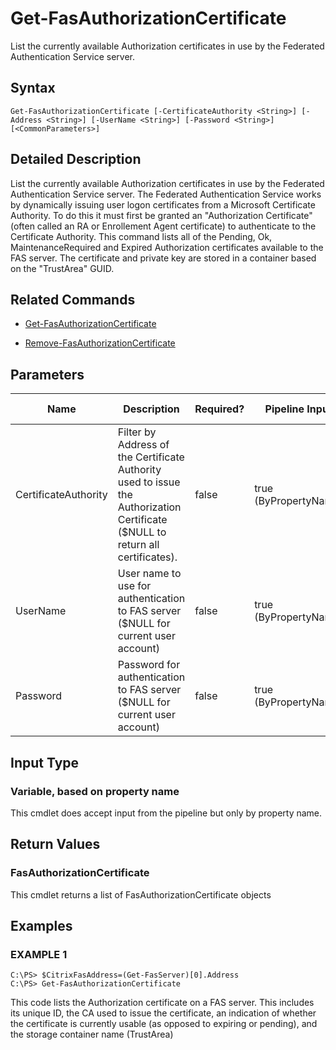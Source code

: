 # Get-FasAuthorizationCertificate

List the currently available Authorization certificates in use by the Federated Authentication Service server.

## Syntax

`Get-FasAuthorizationCertificate [-CertificateAuthority <String>] [-Address <String>] [-UserName <String>] [-Password <String>] [<CommonParameters>]`

## Detailed Description

List the currently available Authorization certificates in use by the Federated Authentication Service server. The Federated Authentication Service works by dynamically issuing user logon certificates from a Microsoft Certificate Authority. To do this it must first be granted an "Authorization Certificate" (often called an RA or Enrollement Agent certificate) to authenticate to the Certificate Authority. This command lists all of the Pending, Ok, MaintenanceRequired and Expired Authorization certificates available to the FAS server. The certificate and private key are stored in a container based on the "TrustArea" GUID.

## Related Commands



 -  [Get-FasAuthorizationCertificate](Get-FasAuthorizationCertificate.md) 

 -  [Remove-FasAuthorizationCertificate](Remove-FasAuthorizationCertificate.md)

## Parameters

| Name                 | Description                                                                                                                     | Required? | Pipeline Input        | Default Value |
|----------------------|---------------------------------------------------------------------------------------------------------------------------------|-----------|-----------------------|---------------|
| CertificateAuthority | Filter by Address of the Certificate Authority used to issue the Authorization Certificate (\$NULL to return all certificates). | false     | true (ByPropertyName) | \$NULL        |
| UserName             | User name to use for authentication to FAS server (\$NULL for current user account)                                             | false     | true (ByPropertyName) | \$NULL        |
| Password             | Password for authentication to FAS server (\$NULL for current user account)                                                     | false     | true (ByPropertyName) | \$NULL        |

## Input Type

### Variable, based on property name

This cmdlet does accept input from the pipeline but only by property name.

## Return Values

### FasAuthorizationCertificate

This cmdlet returns a list of FasAuthorizationCertificate objects

## Examples

### EXAMPLE 1

    C:\PS> $CitrixFasAddress=(Get-FasServer)[0].Address
    C:\PS> Get-FasAuthorizationCertificate

This code lists the Authorization certificate on a FAS server. This includes its unique ID, the CA used to issue the certificate, an indication of whether the certificate is currently usable (as opposed to expiring or pending), and the storage container name (TrustArea)
